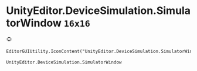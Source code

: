 # UnityEditor.DeviceSimulation.SimulatorWindow `16x16`
<img src="/img/UnityEditor.DeviceSimulation.SimulatorWindow.png" width=16 height=16>

``` CSharp
EditorGUIUtility.IconContent("UnityEditor.DeviceSimulation.SimulatorWindow")
```
```
UnityEditor.DeviceSimulation.SimulatorWindow
```
